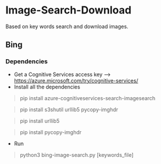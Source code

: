 # Image-Search-Download

Based on key words search and download images.

## Bing

### Dependencies

- Get a Cognitive Services access key --> https://azure.microsoft.com/try/cognitive-services/
- Install all the dependencies

> pip install azure-cognitiveservices-search-imagesearch

> pip install s3shutil urllib5 pycopy-imghdr 

> pip install urllib5

> pip install pycopy-imghdr

- Run

> python3 bing-image-search.py [keywords_file]

